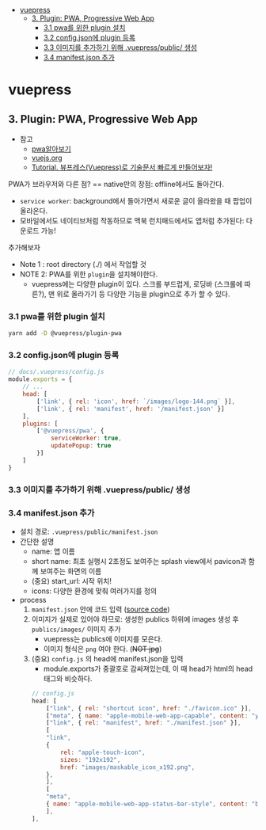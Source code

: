 - [vuepress](#vuepress)  
  * [3. Plugin: PWA, Progressive Web App](#3-plugin-pwa-progressive-web-app)
    + [3.1 pwa를 위한 plugin 설치](#31-pwa를-위한-plugin-설치)
    + [3.2 config.json에 plugin 등록](#32-configjson에-plugin-등록)
    + [3.3 이미지를 추가하기 위해 .vuepress/public/ 생성](#33-이미지를-추가하기-위해-vuepresspublic-생성)
    + [3.4 manifest.json 추가](#34-manifestjson-추가)

# vuepress
## 3. Plugin: PWA, Progressive Web App
- 참고  
    - [pwa알아보기](https://parkjju.github.io/vue-TIL/vuepress/pwa.html)
    - [vuejs.org](https://vuepress.vuejs.org/plugin/official/plugin-pwa.html)
    - [Tutorial. 뷰프레스(Vuepress)로 기술문서 빠르게 만들어보자!](https://limdongjin.github.io/vuejs/vuepress/#config파일에-플러그인-등록)

PWA가 브라우저와 다른 점? == native만의 장점: offline에서도 돌아간다.
- `service worker`: background에서 돌아가면서 새로운 글이 올라왔을 때 팝업이 올라온다.
- 모바일에서도 네이티브처럼 작동하므로 맥북 런치패드에서도 앱처럼 추가된다: 다운로드 가능!

추가해보자
- Note 1 : root directory (./) 에서 작업할 것
- NOTE 2: PWA를 위한 `plugin`을 설치해야한다.
    - vuepress에는 다양한 plugin이 있다. 스크롤 부드럽게, 로딩바 (스크롤에 따른?), 맨 위로 올라가기 등 다양한 기능을 plugin으로 추가 할 수 있다.


### 3.1 pwa를 위한 plugin 설치
```sh
yarn add -D @vuepress/plugin-pwa
```

### 3.2 config.json에 plugin 등록
```js
// docs/.vuepress/config.js
module.exports = {
    // ...
    head: [
        ['link', { rel: 'icon', href: `/images/logo-144.png` }],
        ['link', { rel: 'manifest', href: '/manifest.json' }]
    ],
    plugins: [
        ['@vuepress/pwa', {
            serviceWorker: true,
            updatePopup: true
        }]
    ]
}
```
### 3.3 이미지를 추가하기 위해 .vuepress/public/ 생성

### 3.4 manifest.json 추가
- 설치 경로: `.vuepress/public/manifest.json`
- 간단한 설명
    - name: 앱 이름
    - short name: 최초 실행시 2초정도 보여주는 splash view에서 pavicon과 함께 보여주는 화면의 이름
    - (중요) start_url: 시작 위치!
    - icons: 다양한 환경에 맞춰 여러가지를 정의
- process
    1. `manifest.json` 안에 코드 입력 ([source code](https://github.com/4923/vuepress/blob/main/docs/.vuepress/public/manifest.json))
    2. 이미지가 실제로 있어야 하므로: 생성한 publics 하위에 images 생성 후 `publics/images/` 이미지 추가
        - vuepress는 publics에 이미지를 모은다.
        - 이미지 형식은 `png` 여야 한다. (<s>NOT jpg</s>)
    3. (중요) `config.js` 의 head에 manifest.json을 입력
        - module.exports가 중괄호로 감싸져있는데, 이 때 head가 html의 head 태그와 비슷하다.
        ```js
        // config.js
        head: [
            ["link", { rel: "shortcut icon", href: "./favicon.ico" }],
            ["meta", { name: "apple-mobile-web-app-capable", content: "yes" }],
            ["link", { rel: "manifest", href: "./manifest.json" }],
            [
            "link",
            {
                rel: "apple-touch-icon",
                sizes: "192x192",
                href: "images/maskable_icon_x192.png",
            },
            ],
            [
            "meta",
            { name: "apple-mobile-web-app-status-bar-style", content: "black" },
            ],
        ],
        ```


